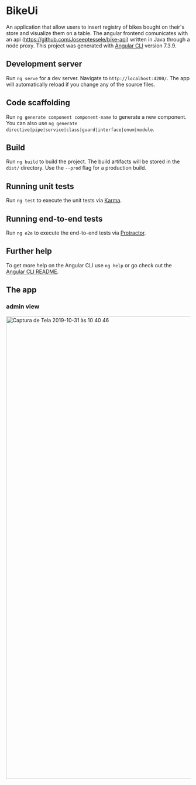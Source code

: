# BikeUi

An application that allow users to insert registry of bikes bought on their's store and visualize them on a table.
The angular frontend comunicates with an api (https://github.com/Joseeptessele/bike-api) written in Java through a node proxy.
This project was generated with [Angular CLI](https://github.com/angular/angular-cli) version 7.3.9.

## Development server

Run `ng serve` for a dev server. Navigate to `http://localhost:4200/`. The app will automatically reload if you change any of the source files.

## Code scaffolding

Run `ng generate component component-name` to generate a new component. You can also use `ng generate directive|pipe|service|class|guard|interface|enum|module`.

## Build

Run `ng build` to build the project. The build artifacts will be stored in the `dist/` directory. Use the `--prod` flag for a production build.

## Running unit tests

Run `ng test` to execute the unit tests via [Karma](https://karma-runner.github.io).

## Running end-to-end tests

Run `ng e2e` to execute the end-to-end tests via [Protractor](http://www.protractortest.org/).

## Further help

To get more help on the Angular CLI use `ng help` or go check out the [Angular CLI README](https://github.com/angular/angular-cli/blob/master/README.md).

## The app

### admin view

<img width="1265" alt="Captura de Tela 2019-10-31 às 10 40 46" src="https://user-images.githubusercontent.com/37282140/67953656-4c183380-fbce-11e9-8022-b9d80c115445.png">

